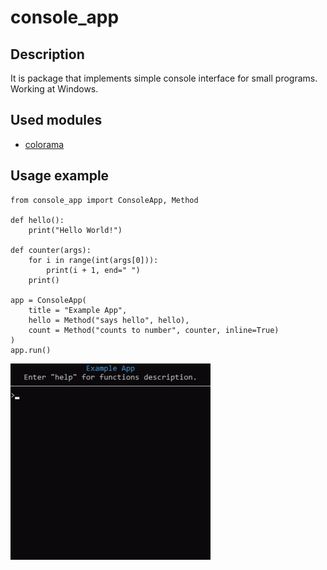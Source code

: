 # console_app
## Description
It is package that implements simple console interface for small programs.
Working at Windows.
## Used modules
- [colorama](https://github.com/tartley/colorama)
## Usage example
```
from console_app import ConsoleApp, Method

def hello():
    print("Hello World!")

def counter(args):
    for i in range(int(args[0])):
        print(i + 1, end=" ")
    print()

app = ConsoleApp(
    title = "Example App",
    hello = Method("says hello", hello),
    count = Method("counts to number", counter, inline=True)
)
app.run()
```
![](console_app.gif)
